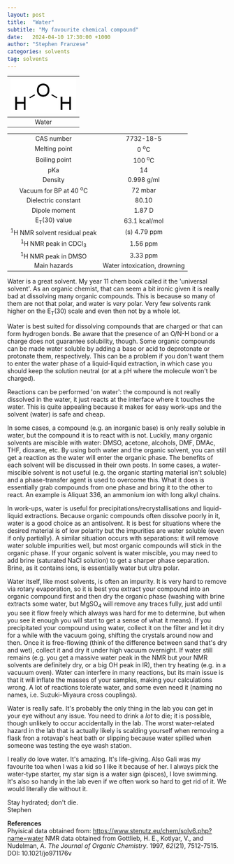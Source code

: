 ```yaml
---
layout: post
title:  "Water"
subtitle: "My favourite chemical compound"
date:   2024-04-10 17:30:00 +1000
author: "Stephen Franzese"
categories: solvents
tag: solvents
---
```



|![water](/assets/water.png)|
|:---:|
|Water|

|  |  |
| :----------------: | :-----------------: |
| CAS number       | 	     7732-18-5 |
| Melting point |   0 <sup>o</sup>C  |
| Boiling point | 100 <sup>o</sup>C |
|      pKa      |         14        |
|    Density    |       0.998 g/ml      |
| Vacuum for BP at 40 <sup>o</sup>C |     72 mbar     |
| Dielectric constant | 80.10 |
| Dipole moment| 1.87 D |
| E<sub>T</sub>(30) value | 63.1 kcal/mol |
| <sup>1</sup>H NMR solvent residual peak | (s) 4.79 ppm |
| <sup>1</sup>H NMR peak in CDCl<sub>3</sub>| 1.56 ppm |
| <sup>1</sup>H NMR peak in DMSO | 3.33 ppm |
| Main hazards  | Water intoxication, drowning |

Water is a great solvent. My year 11 chem book called it the 'universal solvent'. As an organic chemist, that can seem a bit ironic given it is really bad at dissolving many organic compounds. This is because so many of them are not that polar, and water is *very* polar. Very few solvents rank higher on the E<sub>T</sub>(30) scale and even then not by a whole lot.

Water is best suited for dissolving compounds that are charged or that can form hydrogen bonds. Be aware that the presence of an O/N-H bond or a charge does not guarantee solubility, though. Some organic compounds can be made water soluble by adding a base or acid to deprotonate or protonate them, respectively. This can be a problem if you don't want them to enter the water phase of a liquid-liquid extraction, in which case you should keep the solution neutral (or at a pH where the molecule won't be charged).

Reactions can be performed 'on water': the compound is not really dissolved in the water, it just reacts at the interface where it touches the water. This is quite appealing because it makes for easy work-ups and the solvent (water) is safe and cheap.

In some cases, a compound (e.g. an inorganic base) is only really soluble in water, but the compound it is to react with is not. Luckily, many organic solvents are miscible with water: DMSO, acetone, alcohols, DMF, DMAc, THF, dioxane, etc. By using both water and the organic solvent, you can still get a reaction as the water will enter the organic phase. The benefits of each solvent will be discussed in their own posts. In some cases, a water-miscible solvent is not useful (e.g. the organic starting material isn't soluble) and a phase-transfer agent is used to overcome this. What it does is essentially grab compounds from one phase and bring it to the other to react. An example is Aliquat 336, an ammonium ion with long alkyl chains.

In work-ups, water is useful for precipitations/recrystallisations and liquid-liquid extractions. Because organic compounds often dissolve poorly in it, water is a good choice as an antisolvent. It is best for situations where the desired material is of low polarity but the impurities are water soluble (even if only partially). A similar situation occurs with separations: it will remove water soluble impurities well, but most organic compounds will stick in the organic phase. If your organic solvent is water miscible, you may need to add brine (saturated NaCl solution) to get a sharper phase separation. Brine, as it contains ions, is essentially water but ultra polar.

Water itself, like most solvents, is often an impurity. It is very hard to remove via rotary evaporation, so it is best you extract your compound into an organic compound first and then dry the organic phase (washing with brine extracts some water, but MgSO<sub>4</sub> will remove any traces fully, just add until you see it flow freely which always was hard for me to determine, but when you see it enough you will start to get a sense of what it means). If you precipitated your compound using water, collect it on the filter and let it dry for a while with the vacuum going, shifting the crystals around now and then. Once it is free-flowing (think of the difference between sand that's dry and wet), collect it and dry it under high vacuum overnight. If water still remains (e.g. you get a massive water peak in the NMR but your NMR solvents are definitely dry, or a big OH peak in IR), then try heating (e.g. in a vacuuum oven). Water can interfere in many reactions, but its main issue is that it will inflate the masses of your samples, making your calculations wrong. A lot of reactions tolerate water, and some even need it (naming no names, i.e. Suzuki-Miyaura cross couplings).

Water is really safe. It's probably the only thing in the lab you can get in your eye without any issue. You need to drink a *lot* to die; it is possible, though unlikely to occur accidentally in the lab. The worst water-related hazard in the lab that is actually likely is scalding yourself when removing a flask fron a rotavap's heat bath or slipping because water spilled when someone was testing the eye wash station.

I really do love water. It's amazing. It's life-giving. Also Gali was my favourite toa when I was a kid so I like it because of her. I always pick the water-type starter, my star sign is a water sign (pisces), I love swimming. It's also so handy in the lab even if we often work so hard to get rid of it. We would literally die without it.

Stay hydrated; don't die.\
Stephen

**References**\
Phyisical data obtained from: https://www.stenutz.eu/chem/solv6.php?name=water
NMR data obtained from Gottlieb, H. E., Kotlyar, V., and Nudelman, A. *The Journal of Organic Chemistry*. 1997, *62*(21), 7512-7515. DOI: 10.1021/jo971176v
